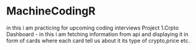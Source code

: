 # MachineCodingR
in this i am practicing for upcoming coding interviews
Project
1.Crpto Dashboard - in this i am fetching information from api and displaying it in form of cards where each card tell us about it
its type of crypto,price etc.
